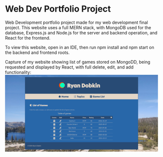 # Web Dev Portfolio Project

Web Development portfolio project made for my web development final project.
This website uses a full MERN stack, with MongoDB used for the database, Express.js and Node.js for the server and backend operation, and React for the frontend.

To view this website, open in an IDE, then run npm install and npm start on the backend and frontend roots.

Capture of my website showing list of games stored on MongoDD, being requested and displayed by React, with full delete, edit, and add functionality:
![](https://github.com/ryandobkin/Portfolio/blob/main/Full-Stack%20MERN%20website/Portfolio/frontend/src/images/website-capture.png)
